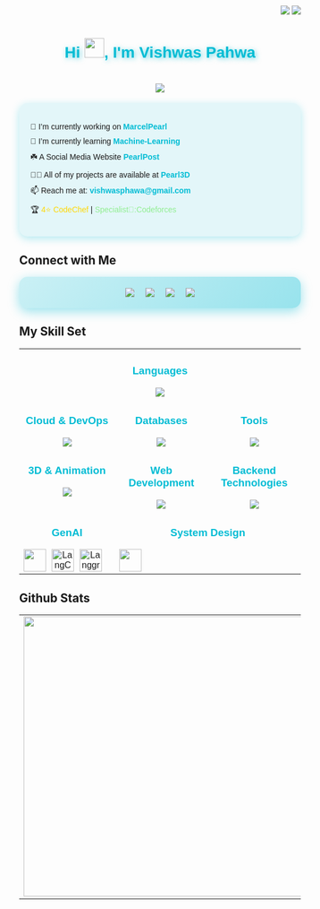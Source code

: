 <div align="right" style="margin-top: -40px;">
    <img src="https://komarev.com/ghpvc/?username=scorchedpearl&label=Visitors&color=00bcd4&style=flat-square">
    <img src="https://img.shields.io/github/followers/scorchedpearl.svg?style=social&label=Follow&color=00bcd4">
</div>
<h1 align="center" style="color: #00bcd4; text-shadow: 2px 2px 10px rgba(0, 188, 212, 0.6); font-family: 'Poppins', sans-serif;">
    Hi <img width="35" src="https://raw.githubusercontent.com/nixin72/nixin72/master/wave.gif">, I'm Vishwas Pahwa
</h1>


<h1 align="center" style="font-family: 'Poppins', sans-serif;">
    <img src="https://readme-typing-svg.herokuapp.com/?lines=Building+Awesome+Projects;Crafting+Intuitive+UI/UX;Exploring+the+Tech+World;Evolving+as+a+Developer;&center=true&size=20&color=00bcd4&font-family=Poppins">
</h1>



<div style="background: rgba(0, 188, 212, 0.1); border-radius: 15px; padding: 20px; box-shadow: 0 4px 15px rgba(0, 188, 212, 0.3); font-family: 'Poppins', sans-serif;">
<ul style="list-style-type: none; padding-left: 0;">
    <li style="margin-bottom: 10px;">🔭 I’m currently working on <a href="https://marcelpearl.pearl99z.tech/" style="color: #00bcd4; text-decoration: none; font-weight: bold;">MarcelPearl</a></li>
    <li style="margin-bottom: 10px;">🌱 I’m currently learning <strong style="color: #00bcd4;">Machine-Learning</strong></li>
    <li style="margin-bottom: 10px;">☘️ A Social Media Website <a href="https://pearlpost.pearl99z.tech/" style="color: #00bcd4; text-decoration: none; font-weight: bold;">PearlPost</a></li>
    <li style="margin-bottom: 10px;">👨‍💻 All of my projects are available at <a href="https://pearl3d.pearl99z.tech" style="color: #00bcd4; text-decoration: none; font-weight: bold;">Pearl3D</a></li>
    <li style="margin-bottom: 10px;">📫 Reach me at: <strong style="color: #00bcd4;">vishwasphawa@gmail.com</strong></li>
    <li style="margin-bottom: 10px;">🏆 <span style="color: gold;">4⭐ CodeChef</span> | <span style="color: lightgreen;">Specialist🩵:Codeforces</span></li>
</ul>
</div>

## Connect with Me  
<div align="center" style="display: flex; justify-content: center; flex-wrap: wrap; gap: 20px; padding: 20px; border-radius: 15px; background: linear-gradient(135deg, rgba(0, 188, 212, 0.2), rgba(0, 188, 212, 0.4)); box-shadow: 0 6px 20px rgba(0, 188, 212, 0.4);">
    <a href="https://linkedin.com/in/vishwas-pahwa-694928328" target="_blank">
        <img src="https://img.shields.io/badge/LinkedIn-0077B5?style=for-the-badge&logo=linkedin&logoColor=white" />
    </a>
    <a href="https://instagram.com/vishwas.16_0" target="_blank">
        <img src="https://img.shields.io/badge/Instagram-E4405F?style=for-the-badge&logo=instagram&logoColor=white" />
    </a>
    <a href="mailto:vishwasphawa@gmail.com">
        <img src="https://img.shields.io/badge/Email-D44638?style=for-the-badge&logo=gmail&logoColor=white" />
    </a>
    <a href="https://github.com/ScorchedPearl" target="_blank">
        <img src="https://img.shields.io/badge/GitHub-181717?style=for-the-badge&logo=github&logoColor=white" />
    </a>
</div>



## My Skill Set
<div align="center">
    <table style="width: 100%; text-align: center; border-spacing: 10px; font-family: 'Poppins', sans-serif;">
        <tr>
            <td valign="top" width="30%" colspan="3">
                <h3 style="color: #00bcd4;">Languages</h3>
                <img src="https://skillicons.dev/icons?i=c,cpp,python,js,ts,html,css,dart,java" />
            </td>
        </tr>
        <tr>
            <td valign="top" width="30%">
                <h3 style="color: #00bcd4;">Cloud & DevOps</h3>
                <img src="https://skillicons.dev/icons?i=aws,vercel,docker,nginx,gcp,githubactions" />
            </td>
            <td valign="top" width="30%">
                <h3 style="color: #00bcd4;">Databases</h3>
                <img src="https://skillicons.dev/icons?i=mongodb,postgresql,redis,supabase,datastax" />
            </td>
            <td valign="top" width="30%">
                <h3 style="color: #00bcd4;">Tools</h3>
                <img src="https://skillicons.dev/icons?i=postman,vite,redux,pnpm,yarn,idea,pycharm,vscode" />
            </td>
        </tr>
        <tr>
            <td valign="top" width="30%">
                <h3 style="color: #00bcd4;">3D & Animation</h3>
                <img src="https://skillicons.dev/icons?i=threejs,p5js" />
            </td>
            <td valign="top" width="30%">
                <h3 style="color: #00bcd4;">Web Development</h3>
                <img src="https://skillicons.dev/icons?i=react,nextjs,tailwind,figma" />
            </td>
            <td valign="top" width="30%">
                <h3 style="color: #00bcd4;">Backend Technologies</h3>
                <img src="https://skillicons.dev/icons?i=nodejs,express,graphql,spring,apollo,prisma,hibernate,maven" />
            </td>
        </tr>
         <tr>
            <td valign="top" width="30%">
              <h3 style="color: #00bcd4;">GenAI</h3>
             <div style="display: flex; align-items: center; gap: 10px;">
              <img src="https://skillicons.dev/icons?i=fastapi" height="40" />
             <img src="https://cdn.brandfetch.io/idzf7Sjo28/w/400/h/400/theme/dark/icon.jpeg?c=1dxbfHSJFAPEGdCLU4o5B" alt="LangChain Logo" width="40" />
                 <img src="https://registry.npmmirror.com/@lobehub/icons-static-png/latest/files/dark/langgraph.png" alt="Langgraph Logo" width="40" />
            </div>
            </td>
             <td valign="top" width="30%" colspan="2">
              <h3 style="color: #00bcd4;">System Design</h3>
             <div style="display: flex; align-items: center; gap: 10px;">
              <img src="https://skillicons.dev/icons?i=rabbitmq,kafka" height="40" />
            </div>
            </td>
        </tr>
    </table>
</div>

## Github Stats
<table>
  <tr>
    <td align="center">
      <a href="https://github.com/anuraghazra/github-readme-stats">
        <img src="https://github-readme-stats.vercel.app/api?username=ScorchedPearl&show_icons=true&hide_border=true&bg_color=0d1117&title_color=00b7b7&icon_color=00b7b7&text_color=ffffff&include_all_commits=true" width="500"/>
      </a>
    </td>
    <td align="center">
      <a href="https://git.io/streak-stats" title="Go to Source">
        <img width="500" src="https://github-readme-streak-stats.herokuapp.com?user=ScorchedPearl&hide_border=true&background=0D1117&ring=00b7b7&fire=00b7b7&currStreakLabel=00b7b7&sideLabels=ffffff&dates=ffffff&sideNums=00b7b7&currStreakNum=ffffff"/>
      </a>
    </td>
  </tr>
</table>


